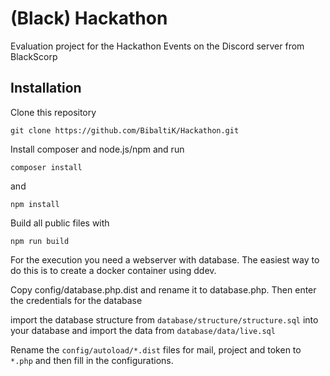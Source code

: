 # (Black) Hackathon
Evaluation project for the Hackathon Events on the Discord server from BlackScorp

## Installation

Clone this repository

`git clone https://github.com/BibaltiK/Hackathon.git`

Install composer and node.js/npm and run

`composer install`

and

`npm install`

Build all public files with

`npm run build`

For the execution you need a webserver with database.
The easiest way to do this is to create a docker container using ddev.

Copy config/database.php.dist and rename it to database.php. Then enter the credentials for the database

import the database structure from `database/structure/structure.sql` into your database and import the data from `database/data/live.sql`

Rename the `config/autoload/*.dist` files for mail, project and token to `*.php` and then fill in the configurations.
